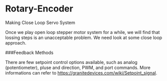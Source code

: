# Rotary-Encoder
Making Close Loop Servo System

Once we play open loop stepper motor system for a while, we will find that lossing steps is an unacceptable problem. We need look at some close loop approach. 

###Feedback Methods

There are few setpoint control options available, such as analog (potentiometer), pluse and direction, PWM, and port commands. More informations can refer to https://granitedevices.com/wiki/Setpoint_signal.



